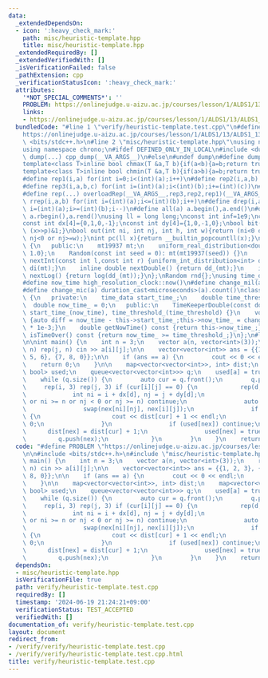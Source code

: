 ```yaml
---
data:
  _extendedDependsOn:
  - icon: ':heavy_check_mark:'
    path: misc/heuristic-template.hpp
    title: misc/heuristic-template.hpp
  _extendedRequiredBy: []
  _extendedVerifiedWith: []
  _isVerificationFailed: false
  _pathExtension: cpp
  _verificationStatusIcon: ':heavy_check_mark:'
  attributes:
    '*NOT_SPECIAL_COMMENTS*': ''
    PROBLEM: https://onlinejudge.u-aizu.ac.jp/courses/lesson/1/ALDS1/13/ALDS1_13_B
    links:
    - https://onlinejudge.u-aizu.ac.jp/courses/lesson/1/ALDS1/13/ALDS1_13_B
  bundledCode: "#line 1 \"verify/heuristic-template.test.cpp\"\n#define PROBLEM \"\
    https://onlinejudge.u-aizu.ac.jp/courses/lesson/1/ALDS1/13/ALDS1_13_B\"\n\n#include\
    \ <bits/stdc++.h>\n#line 2 \"misc/heuristic-template.hpp\"\nusing namespace std;\n\
    using namespace chrono;\n#ifdef DEFINED_ONLY_IN_LOCAL\n#include <dump.hpp>\n#define\
    \ dump(...) cpp_dump(__VA_ARGS__)\n#else\n#undef dump\n#define dump(...)\n#endif\n\
    template<class T>inline bool chmax(T &a,T b){if(a<b){a=b;return true;}return false;}\n\
    template<class T>inline bool chmin(T &a,T b){if(a>b){a=b;return true;}return false;}\n\
    #define rep1(i,a) for(int i=0;i<(int)(a);i++)\n#define rep2(i,a,b) for(int i =(int)(a);i<(int)(b);i++)\n\
    #define rep3(i,a,b,c) for(int i=(int)(a);i<(int)(b);i+=(int)(c))\n#define overloadRep(a,b,c,d,e,...)e\n\
    #define rep(...) overloadRep(__VA_ARGS__,rep3,rep2,rep1)(__VA_ARGS__)\n#define\
    \ rrep(i,a,b) for(int i=(int)(a);i<=(int)(b);i++)\n#define drep(i,a,b) for(int\
    \ i=(int)(a);i>=(int)(b);i--)\n#define all(a) a.begin(),a.end()\n#define rall(a)\
    \ a.rbegin(),a.rend()\nusing ll = long long;\nconst int inf=1e9;\nconst ll INF=1e18;\n\
    const int dx[4]={0,1,0,-1};\nconst int dy[4]={1,0,-1,0};\nbool bit(ll x, int p){return\
    \ (x>>p)&1;}\nbool out(int ni, int nj, int h, int w){return (ni<0 or ni>=h or\
    \ nj<0 or nj>=w);}\nint pc(ll x){return __builtin_popcountll(x);}\nclass Random\
    \ {\n   public:\n    mt19937 mt;\n    uniform_real_distribution<double> dd_{0,\
    \ 1.0};\n    Random(const int seed = 0): mt(mt19937(seed)) {}\n    inline int\
    \ nextInt(const int l,const int r) {uniform_int_distribution<int> di(l,r);return\
    \ di(mt);}\n    inline double nextDouble() {return dd_(mt);}\n    inline double\
    \ nextLog() {return log(dd_(mt));}\n};\nRandom rnd{};\nusing time_data = high_resolution_clock::time_point;\n\
    #define now_time high_resolution_clock::now()\n#define change_mil(a) duration_cast<milliseconds>(a).count()\n\
    #define change_mic(a) duration_cast<microseconds>(a).count()\nclass TimeKeeperDouble\
    \ {\n   private:\n    time_data start_time_;\n    double time_threshold_;\n  \
    \  double now_time_ = 0;\n   public:\n    TimeKeeperDouble(const double time_threshold):\
    \ start_time_(now_time), time_threshold_(time_threshold) {}\n    void setNowTime()\
    \ {auto diff = now_time - this->start_time_;this->now_time_ = change_mic(diff)\
    \ * 1e-3;}\n    double getNowTime() const {return this->now_time_;}\n    bool\
    \ isTimeOver() const {return now_time_ >= time_threshold_;}\n};\n#line 5 \"verify/heuristic-template.test.cpp\"\
    \n\nint main() {\n    int n = 3;\n    vector a(n, vector<int>(3));\n    rep(i,\
    \ n) rep(j, n) cin >> a[i][j];\n\n    vector<vector<int>> ans = {{1, 2, 3}, {4,\
    \ 5, 6}, {7, 8, 0}};\n\n    if (ans == a) {\n        cout << 0 << endl;\n    \
    \    return 0;\n    }\n\n    map<vector<vector<int>>, int> dist;\n    map<vector<vector<int>>,\
    \ bool> used;\n    queue<vector<vector<int>>> q;\n    used[a] = true;\n    q.push(a);\n\
    \    while (q.size()) {\n        auto cur = q.front();\n        q.pop();\n   \
    \     rep(i, 3) rep(j, 3) if (cur[i][j] == 0) {\n            rep(d, 4) {\n   \
    \             int ni = i + dx[d], nj = j + dy[d];\n                if (ni < 0\
    \ or ni >= n or nj < 0 or nj >= n) continue;\n                auto nex = cur;\n\
    \                swap(nex[ni][nj], nex[i][j]);\n                if (nex == ans)\
    \ {\n                    cout << dist[cur] + 1 << endl;\n                    return\
    \ 0;\n                }\n                if (used[nex]) continue;\n          \
    \      dist[nex] = dist[cur] + 1;\n                used[nex] = true;\n       \
    \         q.push(nex);\n            }\n        }\n    }\n    return 0;\n}\n"
  code: "#define PROBLEM \"https://onlinejudge.u-aizu.ac.jp/courses/lesson/1/ALDS1/13/ALDS1_13_B\"\
    \n\n#include <bits/stdc++.h>\n#include \"misc/heuristic-template.hpp\"\n\nint\
    \ main() {\n    int n = 3;\n    vector a(n, vector<int>(3));\n    rep(i, n) rep(j,\
    \ n) cin >> a[i][j];\n\n    vector<vector<int>> ans = {{1, 2, 3}, {4, 5, 6}, {7,\
    \ 8, 0}};\n\n    if (ans == a) {\n        cout << 0 << endl;\n        return 0;\n\
    \    }\n\n    map<vector<vector<int>>, int> dist;\n    map<vector<vector<int>>,\
    \ bool> used;\n    queue<vector<vector<int>>> q;\n    used[a] = true;\n    q.push(a);\n\
    \    while (q.size()) {\n        auto cur = q.front();\n        q.pop();\n   \
    \     rep(i, 3) rep(j, 3) if (cur[i][j] == 0) {\n            rep(d, 4) {\n   \
    \             int ni = i + dx[d], nj = j + dy[d];\n                if (ni < 0\
    \ or ni >= n or nj < 0 or nj >= n) continue;\n                auto nex = cur;\n\
    \                swap(nex[ni][nj], nex[i][j]);\n                if (nex == ans)\
    \ {\n                    cout << dist[cur] + 1 << endl;\n                    return\
    \ 0;\n                }\n                if (used[nex]) continue;\n          \
    \      dist[nex] = dist[cur] + 1;\n                used[nex] = true;\n       \
    \         q.push(nex);\n            }\n        }\n    }\n    return 0;\n}"
  dependsOn:
  - misc/heuristic-template.hpp
  isVerificationFile: true
  path: verify/heuristic-template.test.cpp
  requiredBy: []
  timestamp: '2024-06-19 21:24:21+09:00'
  verificationStatus: TEST_ACCEPTED
  verifiedWith: []
documentation_of: verify/heuristic-template.test.cpp
layout: document
redirect_from:
- /verify/verify/heuristic-template.test.cpp
- /verify/verify/heuristic-template.test.cpp.html
title: verify/heuristic-template.test.cpp
---
```

